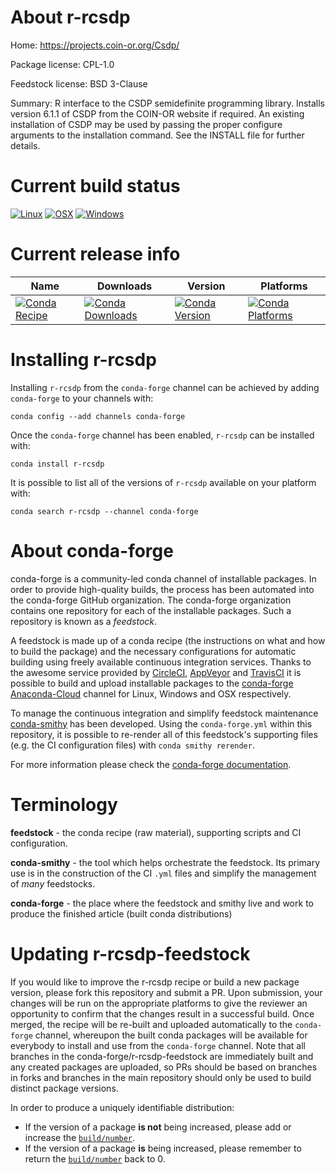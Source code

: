 About r-rcsdp
=============

Home: https://projects.coin-or.org/Csdp/

Package license: CPL-1.0

Feedstock license: BSD 3-Clause

Summary: R interface to the CSDP semidefinite programming library. Installs version 6.1.1 of CSDP from the COIN-OR website if required. An existing installation of CSDP may be used by passing the proper configure arguments to the installation command. See the INSTALL file for further details.



Current build status
====================

[![Linux](https://img.shields.io/circleci/project/github/conda-forge/r-rcsdp-feedstock/master.svg?label=Linux)](https://circleci.com/gh/conda-forge/r-rcsdp-feedstock)
[![OSX](https://img.shields.io/travis/conda-forge/r-rcsdp-feedstock/master.svg?label=macOS)](https://travis-ci.org/conda-forge/r-rcsdp-feedstock)
[![Windows](https://img.shields.io/appveyor/ci/conda-forge/r-rcsdp-feedstock/master.svg?label=Windows)](https://ci.appveyor.com/project/conda-forge/r-rcsdp-feedstock/branch/master)

Current release info
====================

| Name | Downloads | Version | Platforms |
| --- | --- | --- | --- |
| [![Conda Recipe](https://img.shields.io/badge/recipe-r--rcsdp-green.svg)](https://anaconda.org/conda-forge/r-rcsdp) | [![Conda Downloads](https://img.shields.io/conda/dn/conda-forge/r-rcsdp.svg)](https://anaconda.org/conda-forge/r-rcsdp) | [![Conda Version](https://img.shields.io/conda/vn/conda-forge/r-rcsdp.svg)](https://anaconda.org/conda-forge/r-rcsdp) | [![Conda Platforms](https://img.shields.io/conda/pn/conda-forge/r-rcsdp.svg)](https://anaconda.org/conda-forge/r-rcsdp) |

Installing r-rcsdp
==================

Installing `r-rcsdp` from the `conda-forge` channel can be achieved by adding `conda-forge` to your channels with:

```
conda config --add channels conda-forge
```

Once the `conda-forge` channel has been enabled, `r-rcsdp` can be installed with:

```
conda install r-rcsdp
```

It is possible to list all of the versions of `r-rcsdp` available on your platform with:

```
conda search r-rcsdp --channel conda-forge
```


About conda-forge
=================

conda-forge is a community-led conda channel of installable packages.
In order to provide high-quality builds, the process has been automated into the
conda-forge GitHub organization. The conda-forge organization contains one repository
for each of the installable packages. Such a repository is known as a *feedstock*.

A feedstock is made up of a conda recipe (the instructions on what and how to build
the package) and the necessary configurations for automatic building using freely
available continuous integration services. Thanks to the awesome service provided by
[CircleCI](https://circleci.com/), [AppVeyor](https://www.appveyor.com/)
and [TravisCI](https://travis-ci.org/) it is possible to build and upload installable
packages to the [conda-forge](https://anaconda.org/conda-forge)
[Anaconda-Cloud](https://anaconda.org/) channel for Linux, Windows and OSX respectively.

To manage the continuous integration and simplify feedstock maintenance
[conda-smithy](https://github.com/conda-forge/conda-smithy) has been developed.
Using the ``conda-forge.yml`` within this repository, it is possible to re-render all of
this feedstock's supporting files (e.g. the CI configuration files) with ``conda smithy rerender``.

For more information please check the [conda-forge documentation](https://conda-forge.org/docs/).

Terminology
===========

**feedstock** - the conda recipe (raw material), supporting scripts and CI configuration.

**conda-smithy** - the tool which helps orchestrate the feedstock.
                   Its primary use is in the construction of the CI ``.yml`` files
                   and simplify the management of *many* feedstocks.

**conda-forge** - the place where the feedstock and smithy live and work to
                  produce the finished article (built conda distributions)


Updating r-rcsdp-feedstock
==========================

If you would like to improve the r-rcsdp recipe or build a new
package version, please fork this repository and submit a PR. Upon submission,
your changes will be run on the appropriate platforms to give the reviewer an
opportunity to confirm that the changes result in a successful build. Once
merged, the recipe will be re-built and uploaded automatically to the
`conda-forge` channel, whereupon the built conda packages will be available for
everybody to install and use from the `conda-forge` channel.
Note that all branches in the conda-forge/r-rcsdp-feedstock are
immediately built and any created packages are uploaded, so PRs should be based
on branches in forks and branches in the main repository should only be used to
build distinct package versions.

In order to produce a uniquely identifiable distribution:
 * If the version of a package **is not** being increased, please add or increase
   the [``build/number``](https://conda.io/docs/user-guide/tasks/build-packages/define-metadata.html#build-number-and-string).
 * If the version of a package **is** being increased, please remember to return
   the [``build/number``](https://conda.io/docs/user-guide/tasks/build-packages/define-metadata.html#build-number-and-string)
   back to 0.
